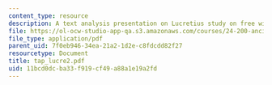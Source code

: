 ```yaml
---
content_type: resource
description: A text analysis presentation on Lucretius study on free will.
file: https://ol-ocw-studio-app-qa.s3.amazonaws.com/courses/24-200-ancient-philosophy-fall-2004/11bcd0dcba33f919cf49a88a1e19a2fd_tap_lucre2.pdf
file_type: application/pdf
parent_uid: 7f0eb946-34ea-21a2-1d2e-c8fdcdd82f27
resourcetype: Document
title: tap_lucre2.pdf
uid: 11bcd0dc-ba33-f919-cf49-a88a1e19a2fd
---
```

